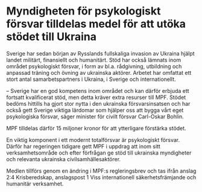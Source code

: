 # Myndigheten för psykologiskt försvar tilldelas medel för att utöka stödet till Ukraina

Sverige har sedan början av Rysslands fullskaliga invasion av Ukraina hjälpt landet militärt, finansiellt och humanitärt. Stöd har också lämnats inom området psykologiskt försvar, i form av bl.a. rådgivning, utbildning och anpassad träning och övning av ukrainska aktörer. Arbetet har omfattat ett stort antal samarbetspartners i Ukraina, i Sverige och internationellt.

– Sverige har en god kompetens inom området och kan därför erbjuda ett fortsatt kvalificerat stöd, men detta kräver extra resurser till MPF. Stödet bedöms hittills ha gjort stor nytta i den ukrainska försvarsinsatsen och har också gett Sverige viktiga lärdomar som hjälper oss att bygga vårt eget psykologiska försvar, säger minister för civilt försvar Carl-Oskar Bohlin.

MPF tilldelas därför 15 miljoner kronor för att ytterligare förstärka stödet.

En viktig komponent i ett modernt totalförsvar är psykologiskt försvar. Därför har regeringen tidigare gett MPF i uppdrag att inom sitt verksamhetsområde och efter förfrågan ge stöd till ukrainska myndigheter och relevanta ukrainska civilsamhällesaktörer.

Medlen tillförs genom en ändring i MPF:s regleringsbrev och tas ifrån anslag 2:4 Krisberedskap, anslagspost 1 Viss internationell säkerhetsfrämjande och humanitär verksamhet.
